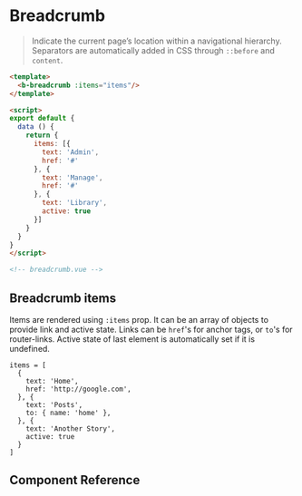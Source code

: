 # Breadcrumb

> Indicate the current page’s location within a navigational hierarchy.
  Separators are automatically added in CSS through <code>::before</code> and <code>content</code>.

```html
<template>
  <b-breadcrumb :items="items"/>
</template>

<script>
export default {
  data () {
    return {
      items: [{
        text: 'Admin',
        href: '#'
      }, {
        text: 'Manage',
        href: '#'
      }, {
        text: 'Library',
        active: true
      }]
    }
  }
}
</script>

<!-- breadcrumb.vue -->
```

## Breadcrumb items
Items are rendered using `:items` prop.
It can be an array of objects to provide link and active state.
Links can be `href`'s for anchor tags, or `to`'s for router-links.
Active state of last element is automatically set if it is undefined.

```
items = [
  {
    text: 'Home',
    href: 'http://google.com',
  }, {
    text: 'Posts',
    to: { name: 'home' },
  }, {
    text: 'Another Story',
    active: true
  }
]
```

## Component Reference
